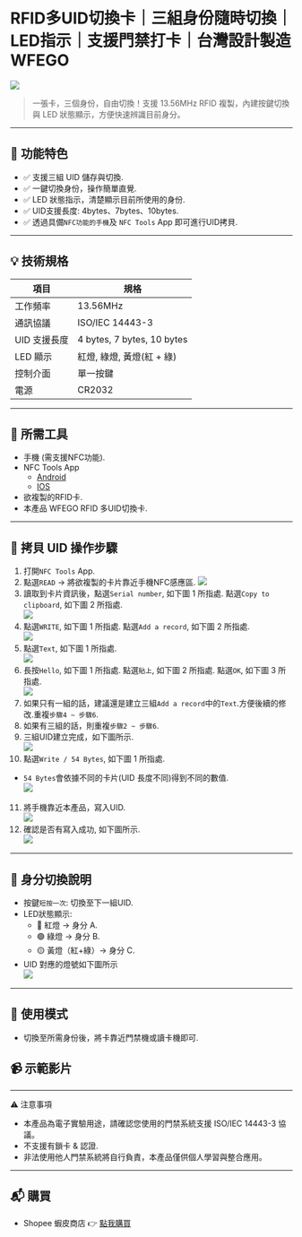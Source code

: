 # RFID多UID切換卡｜三組身份隨時切換｜LED指示｜支援門禁打卡｜台灣設計製造 WFEGO
![](image/0.png)   

> 一張卡，三個身份，自由切換！支援 13.56MHz RFID 複製，內建按鍵切換與 LED 狀態顯示，方便快速辨識目前身分。

---

## 🎯 功能特色   
- ✅ 支援三組 UID 儲存與切換.   
- ✅ 一鍵切換身份，操作簡單直覺.   
- ✅ LED 狀態指示，清楚顯示目前所使用的身份.   
- ✅ UID支援長度: 4bytes、7bytes、10bytes.   
- ✅ 透過具備`NFC功能的手機`及 `NFC Tools` App 即可進行UID拷貝.

---

## 💡 技術規格   
| 項目 | 規格 |
| ---- | ---- |
| 工作頻率 | 13.56MHz |
| 通訊協議 | ISO/IEC 14443-3 |
| UID 支援長度 | 4 bytes, 7 bytes, 10 bytes |
| LED 顯示 | 紅燈, 綠燈, 黃燈(紅 + 綠) |
| 控制介面 | 單一按鍵 |
| 電源 | CR2032 |

---

## 🔧 所需工具   
* 手機 (需支援NFC功能).   
* NFC Tools App
  * [Android](https://play.google.com/store/apps/details?id=com.wakdev.wdnfc&hl=zh_TW)   
  * [IOS](https://apps.apple.com/tw/app/nfc-tools/id1252962749)   
* 欲複製的RFID卡.   
* 本產品 WFEGO RFID 多UID切換卡.   

---

## 🚀 拷貝 UID 操作步驟   
1. 打開`NFC Tools` App.   
2. 點選`READ` -> 將欲複製的卡片靠近手機NFC感應區.
  ![](image/1.jpg)   
3. 讀取到卡片資訊後，點選`Serial number`, 如下圖 1 所指處. 點選`Copy to clipboard`, 如下圖 2 所指處.   
  ![](image/2.jpg)   
4. 點選`WRITE`, 如下圖 1 所指處. 點選`Add a record`, 如下圖 2 所指處.   
  ![](image/3.jpg)   
5. 點選`Text`, 如下圖 1 所指處.   
  ![](image/4.jpg)   
6. 長按`Hello`, 如下圖 1 所指處. 點選`貼上`, 如下圖 2 所指處. 點選`OK`, 如下圖 3 所指處.   
  ![](image/5.jpg)   
7. 如果只有一組的話，建議還是建立三組`Add a record`中的`Text`.方便後續的修改.重複`步驟4 ~ 步驟6`.   
8. 如果有三組的話，則重複`步驟2 ~ 步驟6`.   
9. 三組UID建立完成，如下圖所示.   
  ![](image/6.jpg)   
10. 點選`Write / 54 Bytes`, 如下圖 1 所指處.   
  * `54 Bytes`會依據不同的卡片(UID 長度不同)得到不同的數值.   
  ![](image/7.jpg)   
11. 將手機靠近本產品，寫入UID.   
  ![](image/8.jpg)   
12. 確認是否有寫入成功, 如下圖所示.   
  ![](image/9.jpg)   

---

## 🎯 身分切換說明   
* 按鍵`短按一次`: 切換至下一組UID.   
* LED狀態顯示:   
  * 🔴 紅燈 → 身分 A.   
  * 🟢 綠燈 → 身分 B.   
  * 🟡 黃燈（紅+綠）→ 身分 C.   
* UID 對應的燈號如下圖所示   
  ![](image/10.jpg)   

---

## 🎯 使用模式   
- 切換至所需身份後，將卡靠近門禁機或讀卡機即可.   

## 📹 示範影片   

---

⚠️ 注意事項   
* 本產品為電子實驗用途，請確認您使用的門禁系統支援 ISO/IEC 14443-3 協議。   
* 不支援有鎖卡 & 認證.   
* 非法使用他人門禁系統將自行負責，本產品僅供個人學習與整合應用。   

---   

## 📬 購買   
- Shopee 蝦皮商店 👉 [點我購買](https://shopee.tw/RFID%E5%A4%9AUID%E5%88%87%E6%8F%9B%E5%8D%A1%EF%BD%9C%E4%B8%89%E7%B5%84%E8%BA%AB%E4%BB%BD%E9%9A%A8%E6%99%82%E5%88%87%E6%8F%9B%EF%BD%9CLED%E6%8C%87%E7%A4%BA%EF%BD%9C%E6%94%AF%E6%8F%B4%E9%96%80%E7%A6%81%E6%89%93%E5%8D%A1%EF%BD%9C%E5%8F%B0%E7%81%A3%E8%A8%AD%E8%A8%88%E8%A3%BD%E9%80%A0-WFEGO-i.26640381.27236823094)